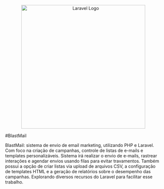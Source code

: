 <p align="center"><a href="https://laravel.com" target="_blank"><img src="https://raw.githubusercontent.com/laravel/art/master/logo-lockup/5%20SVG/2%20CMYK/1%20Full%20Color/laravel-logolockup-cmyk-red.svg" width="400" alt="Laravel Logo"></a></p>

#BlastMail

BlastMail: sistema de envio de email marketing, utilizando PHP e Laravel. Com foco na criação de campanhas, controle de listas de e-mails e templates personalizáveis. Sistema irá realizar o envio de e-mails, rastrear interações e agendar envios usando filas para evitar travamentos. Também possui a opção de criar listas via upload de arquivos CSV, a configuração de templates HTML e a geração de relatórios sobre o desempenho das campanhas. Explorando diversos recursos do Laravel para facilitar esse trabalho.



